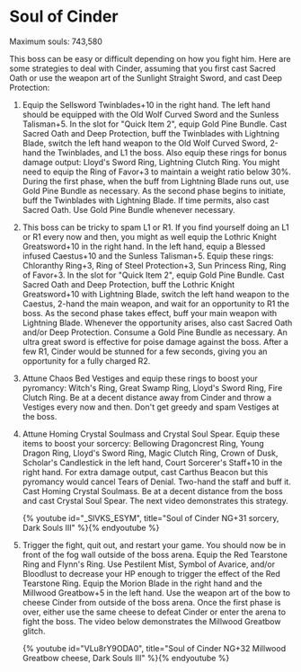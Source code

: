 # Soul of Cinder

Maximum souls: 743,580

This boss can be easy or difficult depending on how you fight him. Here are some
strategies to deal with Cinder, assuming that you first cast Sacred Oath or use
the weapon art of the Sunlight Straight Sword, and cast Deep Protection:

1. Equip the Sellsword Twinblades+10 in the right hand. The left hand should be
   equipped with the Old Wolf Curved Sword and the Sunless Talisman+5. In the
   slot for "Quick Item 2", equip Gold Pine Bundle. Cast Sacred Oath and Deep
   Protection, buff the Twinblades with Lightning Blade, switch the left hand
   weapon to the Old Wolf Curved Sword, 2-hand the Twinblades, and L1 the boss.
   Also equip these rings for bonus damage output: Lloyd's Sword Ring, Lightning
   Clutch Ring. You might need to equip the Ring of Favor+3 to maintain a weight
   ratio below 30%. During the first phase, when the buff from Lightning Blade
   runs out, use Gold Pine Bundle as necessary. As the second phase begins to
   initiate, buff the Twinblades with Lightning Blade. If time permits, also
   cast Sacred Oath. Use Gold Pine Bundle whenever necessary.
1. This boss can be tricky to spam L1 or R1. If you find yourself doing an L1 or
   R1 every now and then, you might as well equip the Lothric Knight
   Greatsword+10 in the right hand. In the left hand, equip a Blessed infused
   Caestus+10 and the Sunless Talisman+5. Equip these rings: Chloranthy Ring+3,
   Ring of Steel Protection+3, Sun Princess Ring, Ring of Favor+3. In the slot
   for "Quick Item 2", equip Gold Pine Bundle. Cast Sacred Oath and Deep
   Protection, buff the Lothric Knight Greatsword+10 with Lightning Blade,
   switch the left hand weapon to the Caestus, 2-hand the main weapon, and wait
   for an opportunity to R1 the boss. As the second phase takes effect, buff
   your main weapon with Lightning Blade. Whenever the opportunity arises, also
   cast Sacred Oath and/or Deep Protection. Consume a Gold Pine Bundle as
   necessary. An ultra great sword is effective for poise damage against the
   boss. After a few R1, Cinder would be stunned for a few seconds, giving you
   an opportunity for a fully charged R2.
1. Attune Chaos Bed Vestiges and equip these rings to boost your pyromancy:
   Witch's Ring, Great Swamp Ring, Lloyd's Sword Ring, Fire Clutch Ring. Be at a
   decent distance away from Cinder and throw a Vestiges every now and then.
   Don't get greedy and spam Vestiges at the boss.
1. Attune Homing Crystal Soulmass and Crystal Soul Spear. Equip these items to
   boost your sorcercy: Bellowing Dragoncrest Ring, Young Dragon Ring, Lloyd's
   Sword Ring, Magic Clutch Ring, Crown of Dusk, Scholar's Candlestick in the
   left hand, Court Sorcerer's Staff+10 in the right hand. For extra damage
   output, cast Carthus Beacon but this pyromancy would cancel Tears of Denial.
   Two-hand the staff and buff it. Cast Homing Crystal Soulmass. Be at a decent
   distance from the boss and cast Crystal Soul Spear. The next video
   demonstrates this strategy.

    {% youtube id="_SlVKS_ESYM", title="Soul of Cinder NG+31 sorcery, Dark Souls III" %}{% endyoutube %}

1. Trigger the fight, quit out, and restart your game. You should now be in
   front of the fog wall outside of the boss arena. Equip the Red Tearstone Ring
   and Flynn's Ring. Use Pestilent Mist, Symbol of Avarice, and/or Bloodlust to
   decrease your HP enough to trigger the effect of the Red Tearstone Ring.
   Equip the Morion Blade in the right hand and the Millwood Greatbow+5 in the
   left hand. Use the weapon art of the bow to cheese Cinder from outside of the
   boss arena. Once the first phase is over, either use the same cheese to
   defeat Cinder or enter the arena to fight the boss. The video below
   demonstrates the Millwood Greatbow glitch.

    {% youtube id="VLu8rY9ODA0", title="Soul of Cinder NG+32 Millwood Greatbow cheese, Dark Souls III" %}{% endyoutube %}
